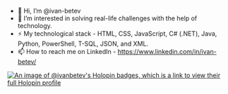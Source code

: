 - 👋 Hi, I’m @ivan-betev
- 👀 I’m interested in solving real-life challenges with the help of technology.
- ⚡ My technological stack - HTML, CSS, JavaScript, C# (.NET), Java, Python, PowerShell, T-SQL, JSON, and XML.
- 📫 How to reach me on LinkedIn - https://www.linkedin.com/in/ivan-betev/

[![An image of @ivanbetev's Holopin badges, which is a link to view their full Holopin profile](https://holopin.me/ivanbetev)](https://holopin.io/@ivanbetev)
